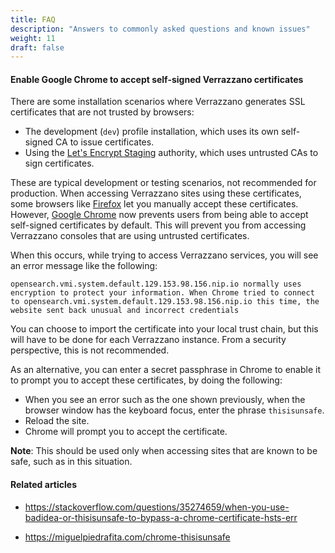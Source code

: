 ```yaml
---
title: FAQ
description: "Answers to commonly asked questions and known issues"
weight: 11
draft: false
---
```



#### Enable Google Chrome to accept self-signed Verrazzano certificates

There are some installation scenarios where Verrazzano generates SSL certificates that are not trusted by browsers:

* The development (`dev`) profile installation, which uses its own self-signed CA to issue certificates.
* Using the [Let's Encrypt Staging](https://letsencrypt.org/docs/staging-environment) authority, which uses untrusted CAs to sign certificates.

These are typical development or testing scenarios, not recommended for production.  When accessing Verrazzano sites
using these certificates, some browsers like [Firefox](https://www.mozilla.org/en-US/firefox/new/) let you manually
accept these certificates.  However, [Google Chrome](https://www.google.com/chrome) now prevents users from being able to accept
self-signed certificates by default. This will prevent you from accessing Verrazzano consoles that are using untrusted
certificates.

When this occurs, while trying to access Verrazzano services, you will see an error message like the following:

```
opensearch.vmi.system.default.129.153.98.156.nip.io normally uses encryption to protect your information. When Chrome tried to connect to opensearch.vmi.system.default.129.153.98.156.nip.io this time, the website sent back unusual and incorrect credentials
```

You can choose to import the certificate into your local trust chain, but this will have to be done for each Verrazzano
instance. From a security perspective, this is not recommended.

As an alternative, you can enter a secret passphrase in Chrome to enable it to prompt you to accept these certificates, by doing the following:

* When you see an error such as the one shown previously, when the browser window has the keyboard focus, enter the phrase `thisisunsafe`.
* Reload the site.
* Chrome will prompt you to accept the certificate.

**Note**: This should be used only when accessing sites that are known to be safe, such as in this situation.

#### Related articles

- https://stackoverflow.com/questions/35274659/when-you-use-badidea-or-thisisunsafe-to-bypass-a-chrome-certificate-hsts-err

- https://miguelpiedrafita.com/chrome-thisisunsafe
